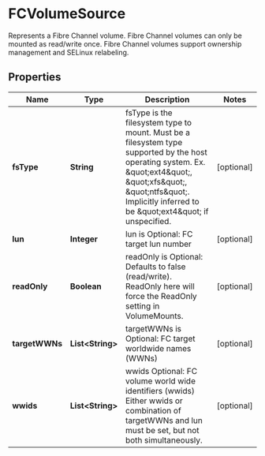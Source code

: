 

# FCVolumeSource

Represents a Fibre Channel volume. Fibre Channel volumes can only be mounted as read/write once. Fibre Channel volumes support ownership management and SELinux relabeling.

## Properties

Name | Type | Description | Notes
------------ | ------------- | ------------- | -------------
**fsType** | **String** | fsType is the filesystem type to mount. Must be a filesystem type supported by the host operating system. Ex. \&quot;ext4\&quot;, \&quot;xfs\&quot;, \&quot;ntfs\&quot;. Implicitly inferred to be \&quot;ext4\&quot; if unspecified. |  [optional]
**lun** | **Integer** | lun is Optional: FC target lun number |  [optional]
**readOnly** | **Boolean** | readOnly is Optional: Defaults to false (read/write). ReadOnly here will force the ReadOnly setting in VolumeMounts. |  [optional]
**targetWWNs** | **List&lt;String&gt;** | targetWWNs is Optional: FC target worldwide names (WWNs) |  [optional]
**wwids** | **List&lt;String&gt;** | wwids Optional: FC volume world wide identifiers (wwids) Either wwids or combination of targetWWNs and lun must be set, but not both simultaneously. |  [optional]



